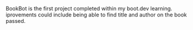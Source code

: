 BookBot is the first project completed within my boot.dev learning.
iprovements could include being able to find title and author on the book passed. 

